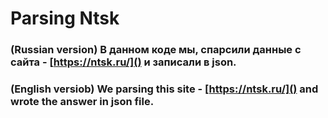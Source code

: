 # Parsing Ntsk
### **(Russian version)** В данном коде мы, спарсили данные с сайта - [https://ntsk.ru/]() и записали в json.
### **(English versiob)** We parsing this site - [https://ntsk.ru/]() and wrote the answer in json file.

